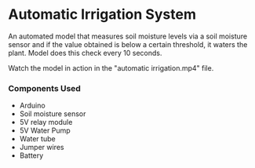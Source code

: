 <h1> Automatic Irrigation System </h1>

An automated model that measures soil moisture levels via a soil moisture sensor and if the value obtained is below a certain
threshold, it waters the plant. Model does this check every 10 seconds. 

Watch the model in action in the "automatic irrigation.mp4" file.

<h3> Components Used </h3>
<ul>
    <li> Arduino </li>
    <li> Soil moisture sensor </li>
    <li> 5V relay module </li>
    <li> 5V Water Pump </li>
    <li> Water tube </li>
    <li> Jumper wires </li>
    <li> Battery </li>
</ul>

